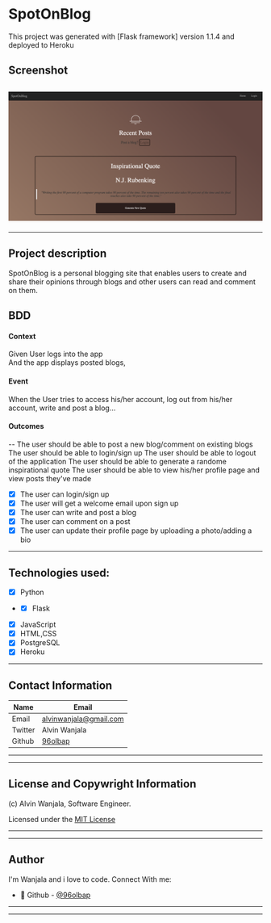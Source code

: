 # SpotOnBlog

This project was generated with [Flask framework] version 1.1.4 and deployed to Heroku

## Screenshot
![Website](/scrn_shot.png)
---
---

## Project description
SpotOnBlog is a personal blogging site that enables users to create and share their opinions through blogs and other users can read and comment on them.
## BDD
#### Context
   Given User logs into the app\
      And the app displays posted blogs,
 #### Event
  When the User tries to access his/her account, log out from his/her account, write and post a blog...

#### Outcomes
--
   The user should be able to post a new blog/comment on existing blogs
   The user should be able to login/sign up
   The user should be able to logout of the application
   The user should be able to generate a randome inspirational quote
   The user should be able to view his/her profile page and view posts they've made

   * [x] The user can login/sign up
   * [x] The user will get a welcome email upon sign up
   * [x] The user can write and post a blog
   * [x] The user can comment on a post
   * [x] The user can update their profile page by uploading a photo/adding a bio

---
## Technologies used:

* [x] Python
* * [x] Flask
* [x] JavaScript
* [x] HTML,CSS
* [x] PostgreSQL
* [x] Heroku

---

## Contact Information

| Name   | Email               |
|--------|---------------------|
| Email  | alvinwanjala@gmail.com |
| Twitter| Alvin Wanjala |
| Github | [96olbap](https://github.com/96olbap)|
---
___
## License and Copywright Information
(c) Alvin Wanjala, Software Engineer.

Licensed under the [MIT License](LISENCE)

---
___
## Author 
I'm Wanjala and i love to code. Connect With me:

- 🎱 Github - [@96olbap](https://github.com/96olbap)

---
___